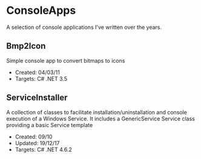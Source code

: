 # ConsoleApps
A selection of console applications I've written over the years.

Bmp2Icon
--------
Simple console app to convert bitmaps to icons

- Created: 04/03/11
- Targets: C# .NET 3.5

ServiceInstaller
----------------
A collection of classes to facilitate installation/uninstallation and console execution of a Windows Service.
It includes a GenericService Service class providing a basic Service template

- Created: 09/10
- Updated: 19/12/17
- Targets: C# .NET 4.6.2
